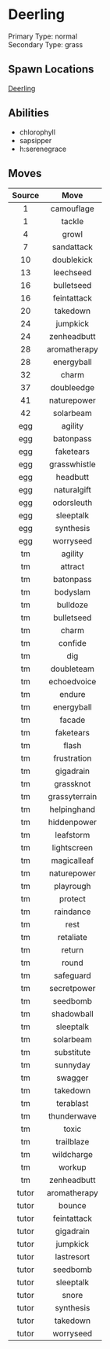 # Deerling  
Primary Type: normal  
Secondary Type: grass  
  
## Spawn Locations  
[Deerling](/data/spawn_presets/deerling.md)  
  
## Abilities  
  * chlorophyll
  * sapsipper
  * h:serenegrace
  
  
## Moves  
  
| Source | Move |  
|:---:|:---:|  
| 1 | camouflage |  
| 1 | tackle |  
| 4 | growl |  
| 7 | sandattack |  
| 10 | doublekick |  
| 13 | leechseed |  
| 16 | bulletseed |  
| 16 | feintattack |  
| 20 | takedown |  
| 24 | jumpkick |  
| 24 | zenheadbutt |  
| 28 | aromatherapy |  
| 28 | energyball |  
| 32 | charm |  
| 37 | doubleedge |  
| 41 | naturepower |  
| 42 | solarbeam |  
| egg | agility |  
| egg | batonpass |  
| egg | faketears |  
| egg | grasswhistle |  
| egg | headbutt |  
| egg | naturalgift |  
| egg | odorsleuth |  
| egg | sleeptalk |  
| egg | synthesis |  
| egg | worryseed |  
| tm | agility |  
| tm | attract |  
| tm | batonpass |  
| tm | bodyslam |  
| tm | bulldoze |  
| tm | bulletseed |  
| tm | charm |  
| tm | confide |  
| tm | dig |  
| tm | doubleteam |  
| tm | echoedvoice |  
| tm | endure |  
| tm | energyball |  
| tm | facade |  
| tm | faketears |  
| tm | flash |  
| tm | frustration |  
| tm | gigadrain |  
| tm | grassknot |  
| tm | grassyterrain |  
| tm | helpinghand |  
| tm | hiddenpower |  
| tm | leafstorm |  
| tm | lightscreen |  
| tm | magicalleaf |  
| tm | naturepower |  
| tm | playrough |  
| tm | protect |  
| tm | raindance |  
| tm | rest |  
| tm | retaliate |  
| tm | return |  
| tm | round |  
| tm | safeguard |  
| tm | secretpower |  
| tm | seedbomb |  
| tm | shadowball |  
| tm | sleeptalk |  
| tm | solarbeam |  
| tm | substitute |  
| tm | sunnyday |  
| tm | swagger |  
| tm | takedown |  
| tm | terablast |  
| tm | thunderwave |  
| tm | toxic |  
| tm | trailblaze |  
| tm | wildcharge |  
| tm | workup |  
| tm | zenheadbutt |  
| tutor | aromatherapy |  
| tutor | bounce |  
| tutor | feintattack |  
| tutor | gigadrain |  
| tutor | jumpkick |  
| tutor | lastresort |  
| tutor | seedbomb |  
| tutor | sleeptalk |  
| tutor | snore |  
| tutor | synthesis |  
| tutor | takedown |  
| tutor | worryseed |  
  
